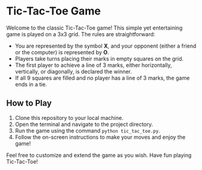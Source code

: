 # Tic-Tac-Toe Game

Welcome to the classic Tic-Tac-Toe game! This simple yet entertaining game is played on a 3x3 grid. The rules are straightforward:

- You are represented by the symbol **X**, and your opponent (either a friend or the computer) is represented by **O**.
- Players take turns placing their marks in empty squares on the grid.
- The first player to achieve a line of 3 marks, either horizontally, vertically, or diagonally, is declared the winner.
- If all 9 squares are filled and no player has a line of 3 marks, the game ends in a tie.

## How to Play

1. Clone this repository to your local machine.
2. Open the terminal and navigate to the project directory.
3. Run the game using the command `python tic_tac_toe.py`.
4. Follow the on-screen instructions to make your moves and enjoy the game!

Feel free to customize and extend the game as you wish. Have fun playing Tic-Tac-Toe!
